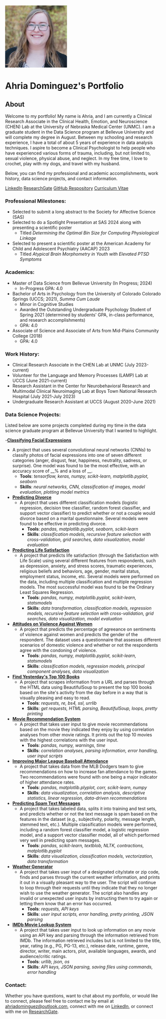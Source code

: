 ![Headshot showing Ahria Dominguez smiling in front of a tree](/assets/UpdatedHeadshot.jpeg)

# Ahria Dominguez's Portfolio

## About
Welcome to my portfolio! My name is Ahria, and I am currently a Clinical Research Associate in the Clinical Health, Emotion, and Neuroscience (CHEN) Lab at the University of Nebraska Medical Center (UNMC). I am a graduate student in the Data Science program at Bellevue University and will complete my degree in August. Between my schooling and research experience, I have a total of about 5 years of experience in data analysis techniques. I aspire to become a Clinical Psychologist to help people who have experienced various forms of trauma, including, but not limited to, sexual violence, physical abuse, and neglect. 
In my free time, I love to crochet, play with my dogs, and travel with my husband. 

Below, you can find my professional and academic accomplishments, work history, data science projects, and contact information.

[LinkedIn](https://www.linkedin.com/in/ahria-dominguez-922a16211/) [ResearchGate](https://www.researchgate.net/profile/Ahria-Dominguez) [GitHub Respository](https://github.com/ahriadominguez/ahriadominguez.github.io) [Curriculum Vitae]()

### Professional Milestones:
- Selected to submit a long abstract to the Society for Affective Science (SAS)
- Selected to do a Spotlight Presentation at SAS 2024 along with presenting a scientific poster
  - Titled _Determining the Optimal Bin Size for Computing Physiological Linkage_
- Selected to present a scientific poster at the American Academy for Child and Adolescent Psychiatry (AACAP) 2023
  - Titled _Atypical Brain Morphometry in Youth with Elevated PTSD Symptoms_

### Academics:
- Master of Data Science from Bellevue University (In Progress; 2024)
  - In-Progress GPA: 4.0
- Bachelor of Arts in Psychology from the University of Colorado Colorado Springs (UCCS; 2021), _Summa Cum Laude_
  - Minor in Cognitive Studies
  - Awarded the Outstanding Undergraduate Psychology Student of Spring 2021 (determined by students' GPA, in-class performance, and research accomplishments)
  - GPA: 4.0
- Associate of Science and Associate of Arts from Mid-Plains Community College (2018)
  - GPA: 4.0

### Work History:
- Clinical Research Associate in the CHEN Lab at UNMC (July 2023-current)
- Volunteer for the Language and Memory Processes (LAMP) Lab at UCCS (June 2021-current)
- Research Assistant in the Center for Neurobehavioral Research and Multimodal Clinical Neuroimaging Lab at Boys Town National Research Hospital (July 2021-July 2023)
- Undergraduate Research Assistant at UCCS (August 2020-June 2021)

### Data Science Projects:
Listed below are some projects completed during my time in the data science graduate program at Bellevue University that I wanted to highlight.

-__[Classifying Facial Expressions](https://github.com/ahriadominguez/ahriadominguez.github.io/tree/main/Classifying%20Facial%20Expressions)__
  - A project that uses several convolutional neural networks (CNNs) to classify photos of facial expressions into one of seven different categories (anger, disgust, fear, happiness, neutrality, sadness, or surprise). One model was found to be the most effective, with an accuracy score of __% and a loss of __.
    - __Tools__: _tensorflow, keras, numpy, scikit-learn, matplotlib.pyplot, seaborn_
    - __Skills__: _neural networks, CNN, classification of images, model evaluation, plotting model metrics_
- __[Predicting Divorce](https://github.com/ahriadominguez/ahriadominguez.github.io/tree/main/Predicting%20Divorce)__
  - A project that uses different classification models (logistic regression, decision tree classifier, random forest classifier, and support vector classifier) to predict whether or not a couple would divorce based on a marital questionnaire. Several models were found to be effective in predicting divorce.
    - __Tools__: _pandas, matplotlib.pyplot, seaborn, scikit-learn_
    - __Skills__: _classification models, recursive feature selection with cross-validation, grid searches, data visualization, model evaluation_
- __[Predicting Life Satisfaction](https://github.com/ahriadominguez/ahriadominguez.github.io/tree/main/Predicting%20Life%20Satisfaction)__
  - A project that predicts life satisfaction (through the Satisfaction with Life Scale) using several different features from respondents, such as depression, anxiety, and stress scores, traumatic experiences, religious beliefs and behaviors, age, gender, marital status, employment status, income, etc. Several models were performed on the data, including multiple classification and multiple regression models. The most successful model was found to be the Ordinary Least Squares Regression.
    - __Tools__: _pandas, numpy, matplotlib.pyplot, scikit-learn, statsmodels_
    - __Skills__: _data transformation, classification models, regression models, recursive feature selection with cross-validation, grid searches, data visualization, model evaluation_
- __[Attitudes on Violence Against Women](https://github.com/ahriadominguez/ahriadominguez.github.io/tree/main/Beliefs%20about%20Violence%20Against%20Women)__
  - A project that predicts the percentage of agreeance on sentiments of violence against women and predicts the gender of the respondent. The dataset uses a questionnaire that assesses different scenarios of domestic violence and whether or not the respondents agree with the condoning of violence.
    - __Tools__: _pandas, numpy, matplotlib.pyplot, scikit-learn, statsmodels_
    - __Skills__: _classification models, regression models, principal component analyses, data visualization_
- __[Find Yesterday's Top 100 Books](https://github.com/ahriadominguez/ahriadominguez.github.io/tree/main/Top%20100%20Books%20of%20the%20Day)__
  - A project that scrapes information from a URL and parses through the HTML data using BeautifulSoup to present the top 100 books based on the site's activity from the day before in a way that is visually pleasing and easy to read.
    - __Tools__: _requests, re, bs4, ssl, urrlib_
    - __Skills__: _get requests, HTML parsing, BeautifulSoup, loops, pretty printing_
- __[Movie Recommendation System](https://github.com/ahriadominguez/ahriadominguez.github.io/tree/main/Movie%20Recommendation%20System)__
  - A project that takes user input to give movie recommendations based on the movie they indicated they enjoy by using correlation analyses from other movie ratings. It prints out the top 10 movies with the highest correlations with the user input.
    - __Tools__: _pandas, numpy, warnings, time_
    - __Skills__: _correlation analyses, parsing information, error handling, user input scripts_ 
- __[Improving Major League Baseball Attendance](https://github.com/ahriadominguez/ahriadominguez.github.io/tree/main/MLB%20Attendance)__
  - A project that takes data from the MLB Dodgers team to give recommendations on how to increase fan attendance to the games. Two recommendations were found with one being a major indicator of higher attendance rates.
    - __Tools__: _pandas, matplotlib.plyplot, corr, scikit-learn, numpy_
    - __Skills__: _data visualization, correlation analysis, descriptive statistics, linear regression, data-driven recommendations_
- __[Predicting Spam Text Messages](https://github.com/ahriadominguez/ahriadominguez.github.io/tree/main/Predicting%20Spam%20Messages)__
  - A project that takes labeled data, splits it into training and test sets, and predicts whether or not the text message is spam based on the features in the dataset (e.g., subjectivity, polarity, message length, stemmed text, etc.). Multiple classification models were performed, including a random forest classifier model, a logistic regression model, and a support vector classifier model, all of which performed very well in predicting spam messages.
    - __Tools__: _pandas, scikit-learn, textblob, NLTK, contractions, matplotlib.pyplot_
    - __Skills__: _data visualization, classification models, vectorization, data transformation_
- __[Weather Generator](https://github.com/ahriadominguez/ahriadominguez.github.io/tree/main/Weather%20Generator)__
  - A project that takes user input of a designated city/state or zip code, finds and parses through the current weather information, and prints it out in a visually pleasant way to the user. The script will continue to loop through their requests until they indicate that they no longer wish to use the weather generator. The script also handles any invalid or unexpected user inputs by instructing them to try again or letting them know that an error has occurred.
    - __Tools__: _requests, API keys_
    - __Skills__: _user input scripts, error handling, pretty printing, JSON parsing_
- __[IMDb Movie Lookup System](https://github.com/ahriadominguez/ahriadominguez.github.io/tree/main/IMDB%20Movie%20Lookup)__
  - A project that takes user input to look up information on any movie using an API key and parsing through the information retrieved from IMDb. The information retrieved includes but is not limited to the title, year, rating (e.g., PG, PG-13, etc.), release date, runtime, genre, director, writer, main actors, plot, available languages, awards, and audience/critic ratings.
    - __Tools__: _urllib, json, os_
    - __Skills__: _API keys, JSON parsing, saving files using commands, error handling_

### Contact:
Whether you have questions, want to chat about my portfolio, or would like to connect, please feel free to contact me by email at [ahriadominguez@outlook.com](mailto:ahriadominguez@outlook.com), connect with me on [LinkedIn](https://www.linkedin.com/in/ahria-dominguez-922a16211/), or connect with me on [ResearchGate](https://www.researchgate.net/profile/Ahria-Dominguez).
